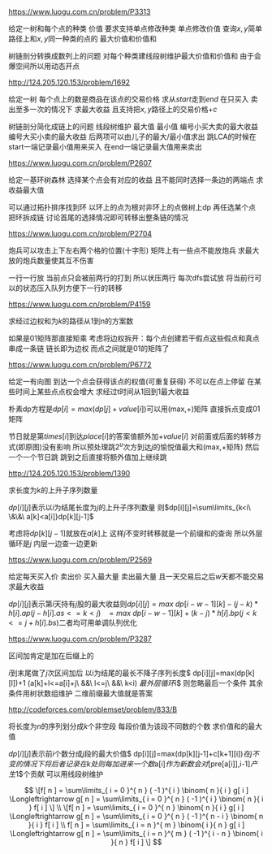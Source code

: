https://www.luogu.com.cn/problem/P3313

给定一树和每个点的种类 价值 要求支持单点修改种类 单点修改价值 查询$x, y$简单路径上和$x,y$同一种类的点的 最大价值和价值和

树链剖分转换成数列上的问题 对每个种类建线段树维护最大价值和价值和 由于会爆空间所以用动态开点

http://124.205.120.153/problem/1692

给定一树 每个点上的数是商品在该点的交易价格 求从$start$走到$end$ 在只买入 卖出至多一次的情况下 求最大收益 且支持把$x,y$路径上的交易价格$+c$

树链剖分简化成链上的问题 线段树维护 最大值 最小值 编号小买大卖的最大收益 编号大买小卖的最大收益 后两项可以由儿子的最大/最小值求出 跳LCA的时候在start一端记录最小值用来买入 在end一端记录最大值用来卖出

https://www.luogu.com.cn/problem/P2607

给定一基环树森林 选择某个点会有对应的收益 且不能同时选择一条边的两端点 求收益最大值

可以通过拓扑排序找到环 以环上的点为根对非环上的点做树上dp 再任选某个点 把环拆成链 讨论首尾的选择情况即可转移出整条链的情况

https://www.luogu.com.cn/problem/P2704

炮兵可以攻击上下左右两个格的位置(十字形) 矩阵上有一些点不能放炮兵 求最大放的炮兵数量使其互不伤害

一行一行放 当前点只会被前两行的打到 所以状压两行 每次dfs尝试放 将当前行可以的状态压入队列方便下一行的转移

https://www.luogu.com.cn/problem/P4159

求经过边权和为$k$的路径从1到n的方案数

如果是01矩阵那直接矩乘 考虑将边权拆开：每个点创建若干假点这些假点和真点串成一条链 链长即为边权 而点之间就是01的矩阵了

https://www.luogu.com.cn/problem/P6772

给定一有向图 到达一个点会获得该点的权值(可重复获得) 不可以在点上停留 在某些时间上某些点点权会增大 求经过t时间从1回到1最大收益

朴素dp方程是$dp[i]=max(dp[j]+value[i])$可以用(max,+)矩阵 直接拆点变成01矩阵

节日就是第$times[i]$到达$place[i]$的答案值额外加$+value[i]$ 对前面或后面的转移方式(即原图)没有影响 所以预处理跳$2^u$次方到达$j$的愉悦值最大和(max,+矩阵) 然后一个一个节日跳 跳到之后直接将额外值加上继续跳

http://124.205.120.153/problem/1390

求长度为k的上升子序列数量

$dp[i][j]$表示以$i$为结尾长度为$j$的上升子序列数量 则$dp[i][j]=\sum\limits_{k<i\ \&\&\ a[k]<a[i]}dp[k][j-1]$

考虑将$dp[k][j-1]$就放在$a[k]$上 这样$j$不变时转移就是一个前缀和的查询 所以外层循环是$j$ 内层一边查一边更新

https://www.luogu.com.cn/problem/P2569

给定每天买入价 卖出价 买入最大量 卖出最大量 且一天交易后之后$w$天都不能交易 求最大收益

$dp[i][j]$表示第$i$天持有$j$股的最大收益则$dp[i][j]=max~dp[i-w-1][k]-(j-k)*h[i].ap(j-h[i].as<=k<j)~~~=max~ dp[i-w-1][k]+(k-j)*h[i].bp(j<k<=j+h[i].bs)$二者均可用单调队列优化

https://www.luogu.com.cn/problem/P3287

区间加肯定是加在后缀上的

$i$到末尾做了$j$次区间加后 以i为结尾的最长不降子序列长度$ dp[i][j]=max(dp[k][l])+1 (a[k]+l<=a[i]+j\ \&\&\ l<=j\ \&\&\ k<i) $最外层循环$i$ 则忽略最后一个条件 其余条件用树状数组维护 二维前缀最大值就是答案

http://codeforces.com/problemset/problem/833/B

将长度为$n$的序列划分成$k$个非空段 每段价值为该段不同数的个数 求价值和的最大值

$dp[i][j]$表示前$i$个数分成$j$段的最大价值$ dp[i][j]=max(dp[k][j-1]+c[k+1][i])$在j不变的情况下 将后者记录在k处 则每加进来一个数$a[i]$作为新数会对$[pre[a[i]],i-1]$产生$1$个贡献 可以用线段树维护


$$
\[f[ n ] = \sum\limits_{ i = 0 }^{ n } ( -1 )^{ i } \binom{ n }{ i } g[ i ] \Longleftrightarrow g[ n ] = \sum\limits_{ i = 0 }^{ n } ( -1 )^{ i } \binom{ n }{ i } f[ i ] \] \\
\[f[ n ] = \sum\limits_{ i = 0 }^{ n } \binom{ n }{ i } g[ i ] \Longleftrightarrow g[ n ] = \sum\limits_{ i = 0 }^{ n } ( -1 )^{ n - i } \binom{ n }{ i } f[ i ] \\ f[ n ] = \sum\limits_{ i = n }^{ m } \binom{ i }{ n } g[ i ] \Longleftrightarrow g[ n ] = \sum\limits_{ i = n }^{ m } ( -1 )^{ i - n } \binom{ i }{ n } f[ i ] \]
$$
